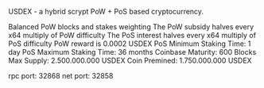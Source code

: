 USDEX - a hybrid scrypt PoW + PoS based cryptocurrency.

Balanced PoW blocks and stakes weighting
The PoW subsidy halves every x64 multiply of PoW difficulty
The PoS interest halves every x64 multiply of PoS difficulty
PoW reward is 0.0002 USDEX
PoS Minimum Staking Time: 1 day
PoS Maximum Staking Time: 36 months
Coinbase Maturity: 600 Blocks
Max Supply: 2.500.000.000 USDEX
Coin Premined: 1.750.000.000 USDEX

rpc port: 32868
net port: 32858